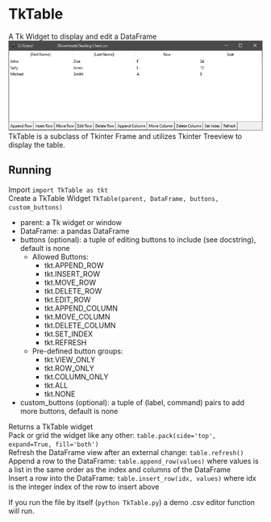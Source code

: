 # TkTable
A Tk Widget to display and edit a DataFrame
![Screenshot of a simple table displayed in TkTable](https://github.com/matthewmisiaszek/TkTable/blob/main/demo.png)  
TkTable is a subclass of Tkinter Frame and utilizes Tkinter Treeview to display the table.

## Running
Import `import TkTable as tkt`  
Create a TkTable Widget `TkTable(parent, DataFrame, buttons, custom_buttons)`  
- parent: a Tk widget or window  
- DataFrame: a pandas DataFrame  
- buttons (optional): a tuple of editing buttons to include (see docstring), default is none  
  - Allowed Buttons:  
    - tkt.APPEND_ROW
    - tkt.INSERT_ROW
    - tkt.MOVE_ROW
    - tkt.DELETE_ROW
    - tkt.EDIT_ROW
    - tkt.APPEND_COLUMN
    - tkt.MOVE_COLUMN
    - tkt.DELETE_COLUMN
    - tkt.SET_INDEX
    - tkt.REFRESH
  - Pre-defined button groups:
    - tkt.VIEW_ONLY
    - tkt.ROW_ONLY
    - tkt.COLUMN_ONLY
    - tkt.ALL
    - tkt.NONE  
- custom_buttons (optional): a tuple of (label, command) pairs to add more buttons, default is none  

Returns a TkTable widget    
Pack or grid the widget like any other: `table.pack(side='top', expand=True, fill='both')`  
Refresh the DataFrame view after an external change: `table.refresh()`  
Append a row to the DataFrame: `table.append_row(values)` where values is a list in the same order as the index and columns of the DataFrame  
Insert a row into the DataFrame: `table.insert_row(idx, values)` where idx is the integer index of the row to insert above  

If you run the file by itself (`python TkTable.py`) a demo .csv editor function will run.
